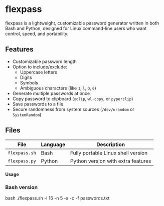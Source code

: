 
# flexpass

flexpass is a lightweight, customizable password generator written in both Bash and Python, designed for Linux command-line users who want control, speed, and portability.


## Features

- Customizable password length
- Option to include/exclude:
  - Uppercase letters
  - Digits
  - Symbols
  - Ambiguous characters (like `1`, `l`, `O`, `0`)
- Generate multiple passwords at once
- Copy password to clipboard (`xclip`, `wl-copy`, or `pyperclip`)
- Save passwords to a file
- Secure randomness from system sources (`/dev/urandom` or `SystemRandom`)


## Files

| File          | Language | Description                         |
|---------------|----------|-------------------------------------|
| `flexpass.sh` | Bash     | Fully portable Linux shell version  |
| `flexpass.py` | Python   | Python version with extra features  |


#### Usage

### Bash version

bash
./flexpass.sh -l 16 -n 5 -a -c -f passwords.txt


